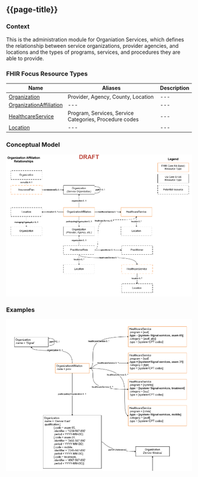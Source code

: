 ## {{page-title}}

### Context
This is the administration module for Organiation Services, which defines the relationship between service organizations, provider agencies, and locations and the types of programs, services, and procedures they are able to provide.

### FHIR Focus Resource Types

| Name                      | Aliases                                   | Description |
| --- | --- | --- |
| [Organization](https://hl7.org/fhir/us/core/StructureDefinition-us-core-organization.html)              | Provider, Agency, County, Location        | --- |
| [OrganizationAffiliation](https://hl7.org/fhir/R5/organizationaffiliation.html)   | --- | --- |
| [HealthcareService](http://hl7.org/fhir/R4/healthcareservice.html)         | Program, Services, Service Categories, Procedure codes | --- |
| [Location](https://hl7.org/fhir/us/core/StructureDefinition-us-core-location.html)                  | --- | --- |



### Conceptual Model

![organization and services conceptual diagram](../assets/images/signal-org-conceptual-01.png "organization and services conceptual diagram")


### Examples

![organization example 01](../assets/images/signal-org-example-01.png "organization example 01")


